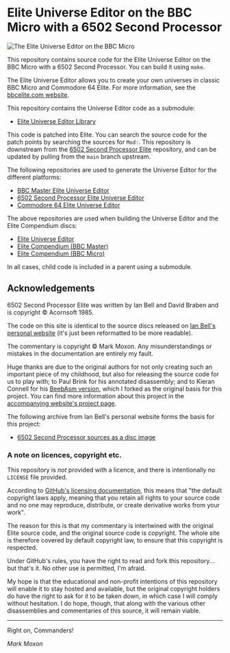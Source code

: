 # Elite Universe Editor on the BBC Micro with a 6502 Second Processor

![The Elite Universe Editor on the BBC Micro](https://elite.bbcelite.com/images/github/elite-universe-editor-home-screen.png)

This repository contains source code for the Elite Universe Editor on the BBC Micro with a 6502 Second Processor. You can build it using `make`.

The Elite Universe Editor allows you to create your own universes in classic BBC Micro and Commodore 64 Elite. For more information, see the [bbcelite.com website](https://elite.bbcelite.com/hacks/elite_universe_editor.html).

This repository contains the Universe Editor code as a submodule:

* [Elite Universe Editor Library](https://github.com/markmoxon/library-elite-universe-editor)

This code is patched into Elite. You can search the source code for the patch points by searching the sources for `Mod:`. This repository is downstream from the [6502 Second Processor Elite](https://github.com/markmoxon/elite-source-code-6502-second-processor) repository, and can be updated by pulling from the `main` branch upstream.

The following repositories are used to generate the Universe Editor for the different platforms:

* [BBC Master Elite Universe Editor](https://github.com/markmoxon/elite-universe-editor-bbc-master)
* [6502 Second Processor Elite Universe Editor](https://github.com/markmoxon/elite-universe-editor-6502-second-processor)
* [Commodore 64 Elite Universe Editor](https://github.com/markmoxon/elite-universe-editor-commodore-64)

The above repositories are used when building the Universe Editor and the Elite Compendium discs:

* [Elite Universe Editor](https://github.com/markmoxon/elite-universe-editor)
* [Elite Compendium (BBC Master)](https://github.com/markmoxon/elite-compendium-bbc-master)
* [Elite Compendium (BBC Micro)](https://github.com/markmoxon/elite-compendium-bbc-micro)

In all cases, child code is included in a parent using a submodule.

## Acknowledgements

6502 Second Processor Elite was written by Ian Bell and David Braben and is copyright &copy; Acornsoft 1985.

The code on this site is identical to the source discs released on [Ian Bell's personal website](http://www.elitehomepage.org/) (it's just been reformatted to be more readable).

The commentary is copyright &copy; Mark Moxon. Any misunderstandings or mistakes in the documentation are entirely my fault.

Huge thanks are due to the original authors for not only creating such an important piece of my childhood, but also for releasing the source code for us to play with; to Paul Brink for his annotated disassembly; and to Kieran Connell for his [BeebAsm version](https://github.com/kieranhj/elite-beebasm), which I forked as the original basis for this project. You can find more information about this project in the [accompanying website's project page](https://elite.bbcelite.com/about_site/about_this_project.html).

The following archive from Ian Bell's personal website forms the basis for this project:

* [6502 Second Processor sources as a disc image](http://www.elitehomepage.org/archive/a/a5022201.zip)

### A note on licences, copyright etc.

This repository is _not_ provided with a licence, and there is intentionally no `LICENSE` file provided.

According to [GitHub's licensing documentation](https://docs.github.com/en/free-pro-team@latest/github/creating-cloning-and-archiving-repositories/licensing-a-repository), this means that "the default copyright laws apply, meaning that you retain all rights to your source code and no one may reproduce, distribute, or create derivative works from your work".

The reason for this is that my commentary is intertwined with the original Elite source code, and the original source code is copyright. The whole site is therefore covered by default copyright law, to ensure that this copyright is respected.

Under GitHub's rules, you have the right to read and fork this repository... but that's it. No other use is permitted, I'm afraid.

My hope is that the educational and non-profit intentions of this repository will enable it to stay hosted and available, but the original copyright holders do have the right to ask for it to be taken down, in which case I will comply without hesitation. I do hope, though, that along with the various other disassemblies and commentaries of this source, it will remain viable.

---

Right on, Commanders!

_Mark Moxon_